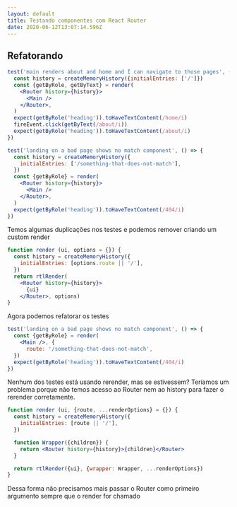 ```yaml
---
layout: default
title: Testando componentes com React Router
date: 2020-06-12T13:07:14.596Z
---
```

## Refatorando

```jsx
test('main renders about and home and I can navigate to those pages', () => {
  const history = createMemoryHistory({initialEntries: ['/']})
  const {getByRole, getByText} = render(
    <Router history={history}>
      <Main />
    </Router>,
  )
  expect(getByRole('heading')).toHaveTextContent(/home/i)
  fireEvent.click(getByText(/about/i))
  expect(getByRole('heading')).toHaveTextContent(/about/i)
})

test('landing on a bad page shows no match component', () => {
  const history = createMemoryHistory({
    initialEntries: ['/something-that-does-not-match'],
  })
  const {getByRole} = render(
    <Router history={history}>
      <Main />
    </Router>,
  )
  expect(getByRole('heading')).toHaveTextContent(/404/i)
})
```

Temos algumas duplicações nos testes e podemos remover criando um custom render

```jsx
function render (ui, options = {}) {
  const history = createMemoryHistory({
    initialEntries: [options.route || '/'],
  })
  return rtlRender(
    <Router history={history}>
      {ui}
    </Router>, options)
}
```

Agora podemos refatorar os testes

```jsx
test('landing on a bad page shows no match component', () => {
  const {getByRole} = render(
    <Main />, {
      route: '/something-that-does-not-match',
  })
  expect(getByRole('heading')).toHaveTextContent(/404/i)
})
```

Nenhum dos testes está usando rerender, mas se estivessem? Teríamos um problema porque não temos acesso ao Router nem ao history para fazer o rerender corretamente.



```jsx
function render (ui, {route, ...renderOptions} = {}) {
  const history = createMemoryHistory({
    initialEntries: [route || '/'],
  })

  function Wrapper({children}) {
    return <Router history={history}>{children}</Router>
  }

  return rtlRender({ui}, {wrapper: Wrapper, ...renderOptions})
}
```
Dessa forma não precisamos mais passar o Router como primeiro argumento sempre que o render for chamado